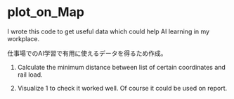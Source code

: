 # plot_on_Map
I wrote this code to get useful data which could help AI learning in my workplace.<p>
仕事場でのAI学習で有用に使えるデータを得るため作成。
1. Calculate the minimum distance between list of certain coordinates and rail load.<p>

2. Visualize 1 to check it worked well. Of course it could be used on report.
